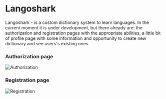 
# Langoshark

Langoshark - is a custom dictionary system to learn languages. In the current moment it is under development, but there already are: the authorization and registration pages with the appropriate abilities, a little bit of profile page with some information and opportunity to create new dictionary and see users's existing ones.
### Authorization page
<p>
  <img src="https://lh3.googleusercontent.com/fife/ALs6j_EJG4Z0BuFBGf_Lo-BTp_Lt2RcrECqVk8DAGj9F8o1i_WCUP8PO5DZAnAuj_i0JGtOnLnf7oYhE7S5QgZXGgnKgwTSbiD0dBGjquL8FhUhYbUqN14m-6wkWCwyVh-M3gMKQ46x7NOGiPgTqACIDThTAAgQkQi7A0VkHRJVkJ7t1O8LVx5bNjGZ9RK-_RQ83WcVzexBfuctRNS75QoIXGm_lkUIRpBTb6duOntPlhDkftWbn_YdJ2mxqdNt0z0Dbb11UyPnNkf0vKjQeh-iT_bDSymkiDuhY061AJrIasc5BaJlMmLZz-yw1uG35M20w-zR02VL0yqJKjrK6CJw7G0FUtxNEkakP2ta4NIC9XchMkSd70xUbHMg0Zqrb8954ylqdDwnoA0Qi-RNaC92tccu4o11b97recHcYbjIcZ1wWfNliM9gHrEFGiWPJ9WGvNTXv4Q03ZiYNX4W6Du7FgzIoSOSH66uQyn8giWctyQustk-OgdxnurtfxMkswOiiTIWnzTRIjEzayA_4Ew3smWxfkD0gWS32rwMU1Dtj5jhnqdRG8n87a_1uzjTlWw-YCyMsE5tZ93dbi8usyYtK4LgrKDe9yxfrZ8gQDQ_C-ljguVZ1uDBjTlby1TqBV0D9PY5S0jNDL3-uhXmikZo_fTLslclotuIiOY8zqgT3FsblOjj-6Z_152DdFlMHrj2cir5eaptHJ6Nv2BQQ2KMWj0_whO9y1pni_4tNIbxYf7tF4SYSR9KPnG8C_g1LP-rTbVKfKKjgCucasFsamfqBskk2sN0rbyqMjXbVO8Pb3l4w5maJfTRkPLhooDHQqj8EveMTcxhKgNZbXKK288eVWzScMvnhIoG16X33vFyN7lIJ4jBtT2514Vcvy5Jb_PvGO0vOtPqjS7A5Z0PcTQUplZnWCtEjwkorzT16mXCu8dSXRHiHjy51Ag5LQMfPtUlC5uPoMon71Bxs0vYxGnTGpmRryQhDh52_yzml7ArBXLxqg63ItUZXL1VjCq8bp4IK42SJkFEnUfWDPVUTthwanXZhC9_vMM69lgnElFrtWwLXvzqYn7r7oXAnfSjfE5RJX-eg1rnK_RzsSOPpsAsCpG5WmQsCWUUYlMxQ-EMjiFXZ9mJ2WQHn_NWSV57OT91IsAuN84xy5wXRdJNid70FAViGEvWqesVKSzz0KRdzXKOoVY2gkPQZnZuh-FN_lZmYkLlOh_BE5wQPJ-JYGt3qVo202P3w_ngTYE2lkuokWyoRhdR-yLfQQpTHPpjgSwnm62khsdrgt_ixRR7ZQOLF6s0SRBPDC3_buBmUj8aeYQP1JxBtWk8dBUATsp2XlgPJQro1I-tQfA_R54FyTiNyDicDfUO7uwnAf257QUcSaq_7BCeRz6stu3gkqdwQW-jBgtRr3qjD8xRVC5G1mx15Ie3RB783Q7REQyAfuxCXbu4UwUT6ehkmjZFZ1YsY4cCM2IsrsYsaLOJwVpfMjSJ-nvQnLgZKd4REmunP3NqA28_m9na_P_8xpueoXubzeqWeJJBWod-ox2i3fR5ojVtxE7ipjYUYR-Jr6Wcsq6pt0QK-CmnjAbrHRh0OHAW-h9Nxqk-o_XFox_kdMzNEnoMgIA=w1920-h945" alt="Authorization"/>
</p>

### Registration page
<p>
  <img src="https://lh3.googleusercontent.com/fife/ALs6j_HqHra7iPjyQBg40E-AVawhZvI5nk2zhPxqQmzDiZ_REoepKtEeAwdJ-VNb36oRAsArtYke08SwvF0sHYfXUe7NPHcShLMt5k1tN-o_bkzb7ViVYPeGvqCsaaRK3nufiXCAXMxeMZzovA1qLmJV_4UKrdw4HkqbrtdaD7PWzPD8GCyTo6ZsCXORqRGj33B-rr1nuA1LpE0SHUw8fF8pCy3Y06NMfp1vCKt3ZcWXQ4ruz7XNY5_hcuyd6UieO9AtbArg2X4x0juoVY6CN9dlUIxTik0E0-YS5UFJuQFvKDO77YpvIZI6bviVq5tmKeGRlD6zfjysZUHnA_lB_RVUS--RecopsJGUD33z13tM4oFJR_x8NM1IstVuT3AIMJ5dhtdEIynGkwCv5CNjWDTJIqxjr95JTAfMHk6lqiO4nbFPFLIJ6HQQKqmDl3rnlODnWyTUCuyxy71vWX3S4M332Az8G1TfwEAJXxJfogURBCmIVNWZgUAVkD6WWY5BgMaY2ScCHupNuSfJH7-kaugkrUKdT6Dzf0LDs42RixW0DX-0WY-iHgWeuEPAXC48uxbIins33tLXOgUhHFwC83sLIgZNgloa-_BHKM_-Ou9pBPwpR1ZRxkBUzrj5lrmvH8N5E_z3UBFzx4oj9kQKRnUCJS3L7urT8Rti52nazXpZPMgOk3I5Ttfp5VnZGcw3lbhdcSInBsMrWb0UGMFUa83kq5QLtIVT6zzxnU8aoGjpvK_lk_wrOTfaU2HQW6I6d9uzD8tk3ErGtMrAup5xJOg05sg_W96voKgy31xor7dF7PxuquMhoeJryzaNNWFQFR2ry8WkXfvSCTCnNALr21JZX2jtfrHaQaY4aeCe-NlpIbNlxONiTt5mX0wSJJuXfCh7rwvVeOyjV8vha6QIY1b3OdKOthX4G6Re3nIaCp693sPBctaDTAYdy7vNQ_5jRlo6_2oieDJzbycc_yky-Bf7kFEE-J7wqci53RvYXHD8CeabB-If70U2ETQ0hoy3V7zNnnPWnieOGwX4bxkxq5fqESNymVc_999viwnYaNW7ZEaQSVPWuU-9-LIDJUWN-KFmw1PkrqT123HhsvD0hWEYyY68Z3w38mlqU5h1P6STGOU0BimmRPk9NMa4uQn4IAW0fGImy0MwjUFZtbBtUWkfwZi0gDNWxtsGek9nNCbvYflAn6qwFBzbhh3z_dyaLXhvFB4CqrpVltyu96cY3o4sbDH7MyB5GhrOySt1N2B_Zq9Sw7pMdypGSJDExU5zlgLnze0AFCBQrwuC7ixy-EGRuSOgbeNfMlPrWx8Jc-if85POc-4n_dVqYfPaPnw8sElgOhbBDVGKCJ8-P-RF8Nua0jdyyUO7R_0XOVbgwsRbPdGtTJDskgpskopyPMgCHnHGZmdAFUWyMUeK7w2VPOsxlWgOwxamkT_y7W5obL6HKfGO39aTSrxvhR5VgsJcJnsVBDxMvkd0GrKe8Pa8SwlMF74_bbX0uSN_MXWrbDm7DGxgYyZmlHZo3kic9Fe1e92ferr49sgnDwnPY-0dXfhCkF_4U1ovPkCvU6bu5-gZ2JUft7cdPrpPi98f55nDb9RUNiyzeH9HsD5OZrFMLnD9NDg=w1920-h945" alt="Registration" />
</p>
